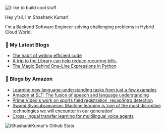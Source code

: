 ![I like to build cool stuff](https://res.cloudinary.com/dt8g3rhcy/image/upload/v1595929574/i_like_to_build_cool_shit._1_nzbwjh.png)

Hey y'all, I'm Shashank Kumar! 

I'm a Backend Software Engineer solving challenging problems in Hybrid Cloud World.

### 📕 My Latest Blogs
<!-- BLOG-POST-LIST:START -->
- [The habit of writing efficient code](https://medium.com/@ishashankkumar/the-habit-of-writing-efficient-code-153b05f04269?source=rss-d24dda280d5f------2)
- [A trip to the Library can help reduce recurring bills.](https://medium.com/swlh/a-trip-to-the-library-can-help-reduce-recurring-bills-23bca495cdf5?source=rss-d24dda280d5f------2)
- [The Magic Behind One-Line Expressions in Python](https://medium.com/swlh/the-magic-behind-one-line-expressions-in-python-816c10180c5c?source=rss-d24dda280d5f------2)
<!-- BLOG-POST-LIST:END -->

### 📕 Blogs by Amazon
<!-- AMAZON-BLOG-POST-LIST:START -->
- [Learning new language-understanding tasks from just a few examples](https://www.amazon.science/blog/learning-new-language-understanding-tasks-from-just-a-few-examples)
- [Amazon at SLT: The fusion of speech and language understanding](https://www.amazon.science/blog/amazon-at-slt-the-fusion-of-speech-and-language-understanding)
- [Prime Video's work on sports field registration, recap/intro detection](https://www.amazon.science/blog/prime-videos-work-on-sports-field-registration-recap-intro-detection)
- [Swami Sivasubramanian: Machine learning is ‘one of the most disruptive technologies we will encounter in our generation’](https://www.amazon.science/latest-news/swami-sivasubramanian-machine-learning-is-one-of-the-most-disruptive-technologies-we-will-encounter-in-our-generation)
- [Cross-lingual transfer learning for multilingual voice agents](https://www.amazon.science/blog/cross-lingual-transfer-learning-for-multilingual-voice-agents)
<!-- AMAZON-BLOG-POST-LIST:END -->



<img align="center" alt="iShashankKumar's Github Stats" src="https://github-readme-stats.vercel.app/api?username=ishashankkumar&show_icons=true&hide_border=true" />
